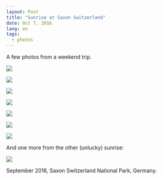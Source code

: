 ```yaml
---
layout: Post
title: "Sunrise at Saxon Switzerland"
date: Oct 7, 2016
lang: en
tags:
  - photos
---
```


A few photos from a weekend trip.

![](photo://2016-09-04_8448_Artem_Sapegin)

<!--more-->

![](photo://2016-09-04_8413_Artem_Sapegin)

![](photo://2016-09-04_8457_Artem_Sapegin)

![](photo://2016-09-04_8487_Artem_Sapegin)

![](photo://2016-09-04_8507_Artem_Sapegin)

![](photo://2016-09-04_8515_Artem_Sapegin)

![](photo://2016-09-04_8522_Artem_Sapegin)

And one more from the other (unlucky) sunrise:

![](photo://2016-09-03_8263_Artem_Sapegin)

September 2016, Saxon Switzerland National Park, Germany.
